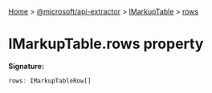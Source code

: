 [Home](./index) &gt; [@microsoft/api-extractor](api-extractor.md) &gt; [IMarkupTable](api-extractor.imarkuptable.md) &gt; [rows](api-extractor.imarkuptable.rows.md)

# IMarkupTable.rows property


**Signature:**
```javascript
rows: IMarkupTableRow[]
```
